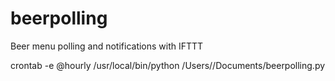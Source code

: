 # beerpolling
Beer menu polling and notifications with IFTTT

crontab -e
@hourly /usr/local/bin/python /Users//Documents/beerpolling.py
